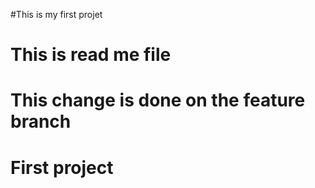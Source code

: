 #This is my first projet
# This is read me file
# This change is done on the feature branch
# First project